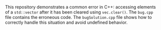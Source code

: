 This repository demonstrates a common error in C++: accessing elements of a `std::vector` after it has been cleared using `vec.clear()`.  The `bug.cpp` file contains the erroneous code. The `bugSolution.cpp` file shows how to correctly handle this situation and avoid undefined behavior.